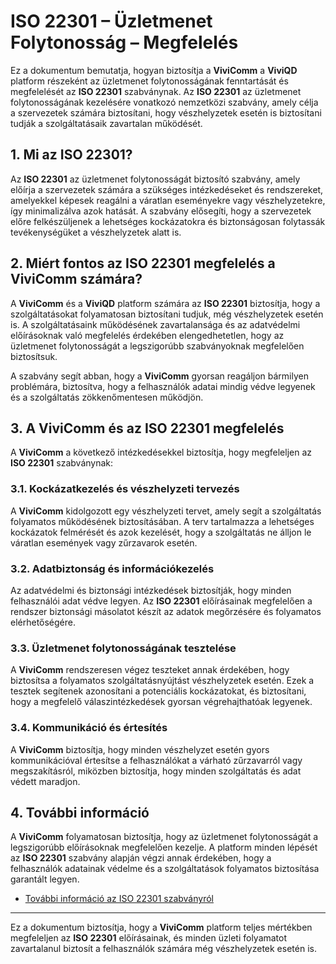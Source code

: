 # ISO 22301 – Üzletmenet Folytonosság – Megfelelés

Ez a dokumentum bemutatja, hogyan biztosítja a **ViviComm** a **ViviQD** platform részeként az üzletmenet folytonosságának fenntartását és megfelelését az **ISO 22301** szabványnak. Az **ISO 22301** az üzletmenet folytonosságának kezelésére vonatkozó nemzetközi szabvány, amely célja a szervezetek számára biztosítani, hogy vészhelyzetek esetén is biztosítani tudják a szolgáltatásaik zavartalan működését.

## 1. Mi az ISO 22301?

Az **ISO 22301** az üzletmenet folytonosságát biztosító szabvány, amely előírja a szervezetek számára a szükséges intézkedéseket és rendszereket, amelyekkel képesek reagálni a váratlan eseményekre vagy vészhelyzetekre, így minimalizálva azok hatását. A szabvány elősegíti, hogy a szervezetek előre felkészüljenek a lehetséges kockázatokra és biztonságosan folytassák tevékenységüket a vészhelyzetek alatt is.

## 2. Miért fontos az ISO 22301 megfelelés a **ViviComm** számára?

A **ViviComm** és a **ViviQD** platform számára az **ISO 22301** biztosítja, hogy a szolgáltatásokat folyamatosan biztosítani tudjuk, még vészhelyzetek esetén is. A szolgáltatásaink működésének zavartalansága és az adatvédelmi előírásoknak való megfelelés érdekében elengedhetetlen, hogy az üzletmenet folytonosságát a legszigorúbb szabványoknak megfelelően biztosítsuk.

A szabvány segít abban, hogy a **ViviComm** gyorsan reagáljon bármilyen problémára, biztosítva, hogy a felhasználók adatai mindig védve legyenek és a szolgáltatás zökkenőmentesen működjön.

## 3. A **ViviComm** és az ISO 22301 megfelelés

A **ViviComm** a következő intézkedésekkel biztosítja, hogy megfeleljen az **ISO 22301** szabványnak:

### **3.1. Kockázatkezelés és vészhelyzeti tervezés**

A **ViviComm** kidolgozott egy vészhelyzeti tervet, amely segít a szolgáltatás folyamatos működésének biztosításában. A terv tartalmazza a lehetséges kockázatok felmérését és azok kezelését, hogy a szolgáltatás ne álljon le váratlan események vagy zűrzavarok esetén.

### **3.2. Adatbiztonság és információkezelés**

Az adatvédelmi és biztonsági intézkedések biztosítják, hogy minden felhasználói adat védve legyen. Az **ISO 22301** előírásainak megfelelően a rendszer biztonsági másolatot készít az adatok megőrzésére és folyamatos elérhetőségére.

### **3.3. Üzletmenet folytonosságának tesztelése**

A **ViviComm** rendszeresen végez teszteket annak érdekében, hogy biztosítsa a folyamatos szolgáltatásnyújtást vészhelyzetek esetén. Ezek a tesztek segítenek azonosítani a potenciális kockázatokat, és biztosítani, hogy a megfelelő válaszintézkedések gyorsan végrehajthatóak legyenek.

### **3.4. Kommunikáció és értesítés**

A **ViviComm** biztosítja, hogy minden vészhelyzet esetén gyors kommunikációval értesítse a felhasználókat a várható zűrzavarról vagy megszakításról, miközben biztosítja, hogy minden szolgáltatás és adat védett maradjon.

## 4. További információ

A **ViviComm** folyamatosan biztosítja, hogy az üzletmenet folytonosságát a legszigorúbb előírásoknak megfelelően kezelje. A platform minden lépését az **ISO 22301** szabvány alapján végzi annak érdekében, hogy a felhasználók adatainak védelme és a szolgáltatások folyamatos biztosítása garantált legyen.

- [További információ az ISO 22301 szabványról](https://www.iso.org/iso-22301-business-continuity.html)

---

Ez a dokumentum biztosítja, hogy a **ViviComm** platform teljes mértékben megfeleljen az **ISO 22301** előírásainak, és minden üzleti folyamatot zavartalanul biztosít a felhasználók számára még vészhelyzetek esetén is.
